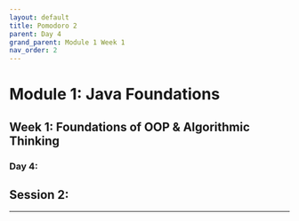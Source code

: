 ```yaml
---
layout: default
title: Pomodoro 2
parent: Day 4
grand_parent: Module 1 Week 1
nav_order: 2
---
```


# Module 1: Java Foundations

## Week 1: Foundations of OOP & Algorithmic Thinking

### Day 4: 

## Session 2: 
---